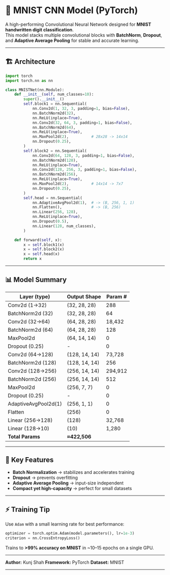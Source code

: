 # 🧠 MNIST CNN Model (PyTorch)

A high-performing Convolutional Neural Network designed for **MNIST handwritten digit classification**.  
This model stacks multiple convolutional blocks with **BatchNorm**, **Dropout**, and **Adaptive Average Pooling** for stable and accurate learning.

---

## 🏗️ Architecture

```python
import torch
import torch.nn as nn

class MNISTNet(nn.Module):
    def __init__(self, num_classes=10):
        super().__init__()
        self.block1 = nn.Sequential(
            nn.Conv2d(1, 32, 3, padding=1, bias=False),
            nn.BatchNorm2d(32),
            nn.ReLU(inplace=True),
            nn.Conv2d(32, 64, 3, padding=1, bias=False),
            nn.BatchNorm2d(64),
            nn.ReLU(inplace=True),
            nn.MaxPool2d(2),          # 28x28 -> 14x14
            nn.Dropout(0.25),
        )
        self.block2 = nn.Sequential(
            nn.Conv2d(64, 128, 3, padding=1, bias=False),
            nn.BatchNorm2d(128),
            nn.ReLU(inplace=True),
            nn.Conv2d(128, 256, 3, padding=1, bias=False),
            nn.BatchNorm2d(256),
            nn.ReLU(inplace=True),
            nn.MaxPool2d(2),          # 14x14 -> 7x7
            nn.Dropout(0.25),
        )
        self.head = nn.Sequential(
            nn.AdaptiveAvgPool2d(1),  # -> (B, 256, 1, 1)
            nn.Flatten(),             # -> (B, 256)
            nn.Linear(256, 128),
            nn.ReLU(inplace=True),
            nn.Dropout(0.5),
            nn.Linear(128, num_classes),
        )

    def forward(self, x):
        x = self.block1(x)
        x = self.block2(x)
        x = self.head(x)
        return x
```

---

## 📊 Model Summary

| Layer (type)         | Output Shape  | Param # |
| -------------------- | ------------- | ------- |
| Conv2d (1→32)        | (32, 28, 28)  | 288     |
| BatchNorm2d (32)     | (32, 28, 28)  | 64      |
| Conv2d (32→64)       | (64, 28, 28)  | 18,432  |
| BatchNorm2d (64)     | (64, 28, 28)  | 128     |
| MaxPool2d            | (64, 14, 14)  | 0       |
| Dropout (0.25)       | -             | 0       |
| Conv2d (64→128)      | (128, 14, 14) | 73,728  |
| BatchNorm2d (128)    | (128, 14, 14) | 256     |
| Conv2d (128→256)     | (256, 14, 14) | 294,912 |
| BatchNorm2d (256)    | (256, 14, 14) | 512     |
| MaxPool2d            | (256, 7, 7)   | 0       |
| Dropout (0.25)       | -             | 0       |
| AdaptiveAvgPool2d(1) | (256, 1, 1)   | 0       |
| Flatten              | (256)         | 0       |
| Linear (256→128)     | (128)         | 32,768  |
| Linear (128→10)      | (10)          | 1,280   |
| **Total Params**     | **≈422,506**  |         |

---

## 🧩 Key Features

- **Batch Normalization** → stabilizes and accelerates training
- **Dropout** → prevents overfitting
- **Adaptive Average Pooling** → input-size independent
- **Compact yet high-capacity** → perfect for small datasets

---

## ⚡ Training Tip

Use `Adam` with a small learning rate for best performance:

```python
optimizer = torch.optim.Adam(model.parameters(), lr=1e-3)
criterion = nn.CrossEntropyLoss()
```

Trains to **>99% accuracy on MNIST** in ~10–15 epochs on a single GPU.

---

**Author:** Kunj Shah
**Framework:** PyTorch
**Dataset:** MNIST

---
